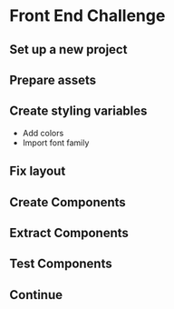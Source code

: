 # Front End Challenge

## Set up a new project

## Prepare assets

## Create styling variables

- Add colors
- Import font family

## Fix layout

## Create Components

## Extract Components

## Test Components

## Continue
